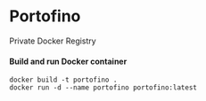 # Portofino
Private Docker Registry

#### Build and run Docker container

    docker build -t portofino .
    docker run -d --name portofino portofino:latest
